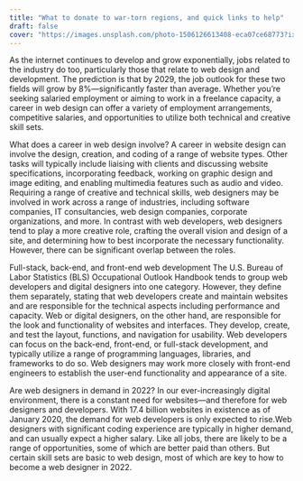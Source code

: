 ```yaml
---
title: "What to donate to war-torn regions, and quick links to help"
draft: false
cover: "https://images.unsplash.com/photo-1506126613408-eca07ce68773?ixlib=rb-4.0.3&ixid=M3wxMjA3fDB8MHxwaG90by1wYWdlfHx8fGVufDB8fHx8fA%3D%3D&auto=format&fit=crop&w=1099&q=80"
---
```



As the internet continues to develop and grow exponentially, jobs related to the industry do too, particularly those that relate to web design and development. The prediction is that by 2029, the job outlook for these two fields will grow by 8%—significantly faster than average. Whether you’re seeking salaried employment or aiming to work in a freelance capacity, a career in web design can offer a variety of employment arrangements, competitive salaries, and opportunities to utilize both technical and creative skill sets.

What does a career in web design involve?
A career in website design can involve the design, creation, and coding of a range of website types. Other tasks will typically include liaising with clients and discussing website specifications, incorporating feedback, working on graphic design and image editing, and enabling multimedia features such as audio and video.  Requiring a range of creative and technical skills, web designers may be involved in work across a range of industries, including software companies, IT consultancies, web design companies, corporate organizations, and more. In contrast with web developers, web designers tend to play a more creative role, crafting the overall vision and design of a site, and determining how to best incorporate the necessary functionality. However, there can be significant overlap between the roles.

Full-stack, back-end, and front-end web development
The U.S. Bureau of Labor Statistics (BLS) Occupational Outlook Handbook tends to group web developers and digital designers into one category. However, they define them separately, stating that web developers create and maintain websites and are responsible for the technical aspects including performance and capacity.  Web or digital designers, on the other hand, are responsible for the look and functionality of websites and interfaces. They develop, create, and test the layout, functions, and navigation for usability. Web developers can focus on the back-end, front-end, or full-stack development, and typically utilize a range of programming languages, libraries, and frameworks to do so. Web designers may work more closely with front-end engineers to establish the user-end functionality and appearance of a site.

Are web designers in demand in 2022?
In our ever-increasingly digital environment, there is a constant need for websites—and therefore for web designers and developers. With 17.4 billion websites in existence as of January 2020, the demand for web developers is only expected to rise.Web designers with significant coding experience are typically in higher demand, and can usually expect a higher salary. Like all jobs, there are likely to be a range of opportunities, some of which are better paid than others. But certain skill sets are basic to web design, most of which are key to how to become a web designer in 2022.